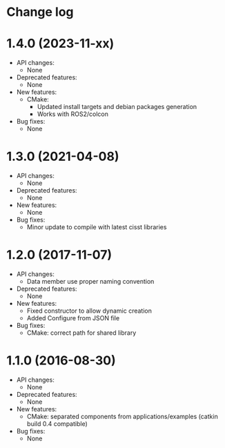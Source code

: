 Change log
==========

1.4.0 (2023-11-xx)
==================

* API changes:
  * None
* Deprecated features:
  * None
* New features:
  * CMake:
    * Updated install targets and debian packages generation
    * Works with ROS2/colcon
* Bug fixes:
  * None

1.3.0 (2021-04-08)
==================

* API changes:
  * None
* Deprecated features:
  * None
* New features:
  * None
* Bug fixes:
  * Minor update to compile with latest cisst libraries

1.2.0 (2017-11-07)
==================

* API changes:
  * Data member use proper naming convention
* Deprecated features:
  * None
* New features:
  * Fixed constructor to allow dynamic creation
  * Added Configure from JSON file
* Bug fixes:
  * CMake: correct path for shared library


1.1.0 (2016-08-30)
==================

* API changes:
  * None
* Deprecated features:
  * None
* New features:
  * CMake: separated components from applications/examples (catkin build 0.4 compatible)
* Bug fixes:
  * None
